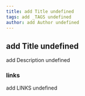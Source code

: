 ```yaml
---
title: add Title undefined
tags: add _TAGS undefined
author: add Author undefined
---
```


## add Title undefined

add Description undefined

### links

add LINKS undefined